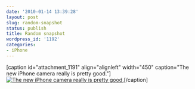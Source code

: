 ```yaml
---
date: '2010-01-14 13:39:28'
layout: post
slug: random-snapshot
status: publish
title: Random snapshot
wordpress_id: '1192'
categories:
- iPhone
---
```


[caption id="attachment_1191" align="alignleft" width="450" caption="The new iPhone camera really is pretty good."][![The new iPhone camera really is pretty good.](http://fnord.phfactor.net/wp-content/uploads/2010/01/IMG_0140-450x600.jpg)](http://fnord.phfactor.net/wp-content/uploads/2010/01/IMG_0140.jpg)[/caption] 
